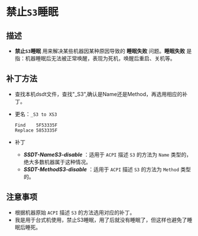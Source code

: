 # 禁止`S3`睡眠

## 描述

- **禁止`S3`睡眠** 用来解决某些机器因某种原因导致的 **睡眠失败** 问题。**睡眠失败** 是指：机器睡眠后无法被正常唤醒，表现为死机，唤醒后重启、关机等。

## 补丁方法

- 查找本机dsdt文件，查找"_S3",确认是Name还是Method，再选用相应的补丁。

- 更名：`_S3 to XS3`

  ```text
  Find    5F53335F
  Replace 5853335F
  ```

- 补丁
  - ***SSDT-NameS3-disable*** ：适用于 `ACPI` 描述 `S3` 的方法为 `Name` 类型的，绝大多数机器属于这种情况。
  - ***SSDT-MethodS3-disable*** ：适用于 `ACPI` 描述 `S3` 的方法为 `Method` 类型的。

## 注意事项

- 根据机器原始 `ACPI` 描述 `S3` 的方法选用对应的补丁。
- 我是用于台式机使用，禁止S3睡眠，用了后就没有睡眠了，但这样也避免了睡眠后睡死。

